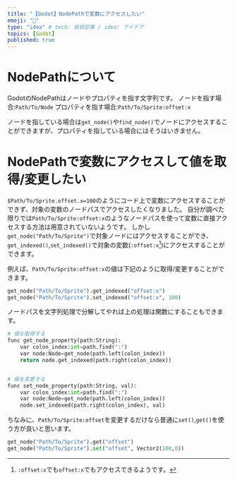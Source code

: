 ```yaml
---
title: "【Godot】NodePathで変数にアクセスしたい"
emoji: "👏"
type: "idea" # tech: 技術記事 / idea: アイデア
topics: [Godot]
published: true
---
```


# NodePathについて
GodotのNodePathはノードやプロパティを指す文字列です。
ノードを指す場合:`Path/To/Node`
プロパティを指す場合:`Path/To/Sprite:offset:x`

ノードを指している場合は`get_node()`や`find_node()`でノードにアクセスすることができますが、プロパティを指している場合にはそうはいきません。


# NodePathで変数にアクセスして値を取得/変更したい
`$Path/To/Sprite.offset.x=100`のようにコード上で変数にアクセスすることができず、対象の変数のノードパスでアクセスしたくなりました。
自分が調べた限りでは`Path/To/Sprite:offset:x`のようなノードパスを使って変数に直接アクセスする方法は用意されていないようです。
しかし`get_node("Path/To/Sprite")`で対象ノードにはアクセスすることができ、`get_indexed()`,`set_indexed()`で対象の変数(`:offset:x`[^1])にアクセスすることができます。

例えば、`Path/To/Sprite:offset:x`の値は下記のように取得/変更することができます。
```python
get_node("Path/To/Sprite").get_indexed("offset:x")
get_node("Path/To/Sprite").set_indexed("offset:x", 100)
```

ノードパスを文字列処理で分解してやれば上の処理は関数にすることもできます。
```python
# 値を取得する
func get_node_property(path:String):
    var colon_index:int=path.find(":")
    var node:Node=get_node(path.left(colon_index))
    return node.get_indexed(path.right(colon_index))


# 値を変更する
func set_node_property(path:String, val):
    var colon_index:int=path.find(":")
    var node:Node=get_node(path.left(colon_index))
    node.set_indexed(path.right(colon_index), val)
```

ちなみに、`Path/To/Sprite:offset`を変更するだけなら普通に`set()`,`get()`を使う方が良いと思います。
```python
get_node("Path/To/Sprite").get("offset")
get_node("Path/To/Sprite").set("offset", Vector2(100,0))
```

[^1]: `:offset:x`でも`offset:x`でもアクセスできるようです。
